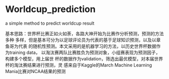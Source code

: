 Worldcup_prediction
===================

a simple method to predict worldcup result

基本思路：世界杯比赛正如火如荼，各路大神开始为比赛作分析预测，预测的方法多种
多样，但是基本可分为以足球评论员为代表的基于足球知识预测，以及以章鱼哥为代表
的随机性预测。本文采用的是机器学习的方法，以历史世界杯数据作为training data，
以淘汰赛两队比赛胜负为预测对象，小组赛表现为预测因子，构建多个模型，用上届世
杯的数据作为validation，筛选出最优模型，对本届世界杯的淘汰赛结果进行预测，灵
感来自于Kaggle的March Machine Learning Mania比赛对NCAA结果的预测
